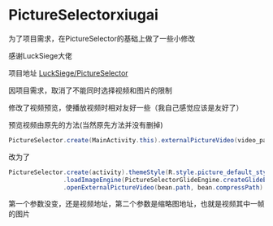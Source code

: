 # PictureSelectorxiugai
为了项目需求，在PictureSelector的基础上做了一些小修改

感谢LuckSiege大佬

项目地址  [LuckSiege/PictureSelector](https://github.com/LuckSiege/PictureSelector)

因项目需求，取消了不能同时选择视频和图片的限制

修改了视频预览，使播放视频时相对友好一些（我自己感觉应该是友好了）

预览视频由原先的方法(当然原先方法并没有删掉)

 ```java
 PictureSelector.create(MainActivity.this).externalPictureVideo(video_path);
 
 ```
 改为了
 ```java 
 PictureSelector.create(activity).themeStyle(R.style.picture_default_style)
                .loadImageEngine(PictureSelectorGlideEngine.createGlideEngine())
                .openExternalPictureVideo(bean.path, bean.compressPath)
 ```
 
 第一个参数没变，还是视频地址，第二个参数是缩略图地址，也就是视频其中一帧的图片
